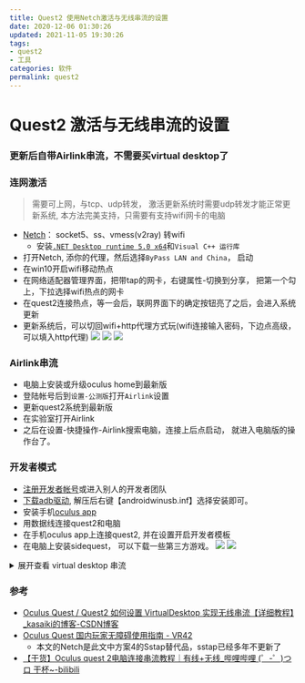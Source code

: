```yaml
---
title: Quest2 使用Netch激活与无线串流的设置
date: 2020-12-06 01:30:26
updated: 2021-11-05 19:30:26
tags:
- quest2
- 工具
categories: 软件
permalink: quest2
---
```


# Quest2 激活与无线串流的设置

### 更新后自带Airlink串流，不需要买virtual desktop了

### 连网激活

> 需要可上网，与tcp、udp转发， 激活更新系统时需要udp转发才能正常更新系统, 本方法完美支持，只需要有支持wifi网卡的电脑


  - [Netch](https://github.com/NetchX/Netch)： socket5、ss、vmess(v2ray) 转wifi
    - 安装[`.NET Desktop runtime 5.0 x64`](https://aka.ms/dotnet/5.0/windowsdesktop-runtime-win-x64.exe)和`Visual C++ 运行库`
  - 打开Netch, 添你的代理，然后选择`ByPass LAN and China`， 启动
  - 在win10开启wifi移动热点
  - 在网络适配器管理界面，把带tap的网卡，右键属性-切换到分享， 把第一个勾上，下拉选择wifi热点的网卡
  - 在quest2连接热点，等一会后，联网界面下的确定按钮亮了之后，会进入系统更新
  - 更新系统后，可以切回wifi+http代理方式玩(wifi连接输入密码，下边点高级，可以填入http代理)
  ![](https://dl.ystyle.top/images/2020-12/Netch_2020-12-06_16-44-00.png)
  ![](https://dl.ystyle.top/images/2020-12/explorer_2020-12-06_16-35-08.png)
  ![](https://dl.ystyle.top/images/2020-12/chrome_2020-12-06_20-40-12.png)

### Airlink串流
- 电脑上安装或升级oculus home到最新版
- 登陆帐号后到`设置-公测版`打开`Airlink`设置
- 更新quest2系统到最新版
- 在实验室打开Airlink
- 之后在设置-快捷操作-Airlink搜索电脑，连接上后点启动， 就进入电脑版的操作台了。

### 开发者模式
  - [注册开发者帐号](https://dashboard.oculus.com)或进入别人的开发者团队
  - [下载adb驱动](https://developer.oculus.com/downloads/package/oculus-adb-drivers), 解压后右键【androidwinusb.inf】选择安装即可。
  - 安装手机[oculus app](https://rawapk.com/oculus-apk-download/)
  - 用数据线连接quest2和电脑
  - 在手机oculus app上连接quest2, 并在设置开启开发者模板
  - 在电脑上安装sidequest， 可以下载一些第三方游戏。
  ![](https://dl.ystyle.top/images/2020-12/BE9BEC5F78EDD4C97982C8353CFE1D13.jpg)
  ![](https://dl.ystyle.top/images/2020-12/27EDA36DBCB42C960E77A19FB20F1557.jpg)



<details>
<summary>展开查看 virtual desktop 串流</summary>

### virtual desktop
  - 在quest2上购买`virtual desktop`
    - `virtual desktop`必需买，sidequest上的只是个串流用的插件
  - 在电脑上安装`virtual desktop streamer`串流软件， [官方网站](https://www.vrdesktop.net/)直接免费下载
  - 用数据线连接电脑
  - 安装[sidequest](https://sidequestvr.com/setup-howto), 用它给quest2安装串流插件`virtual desktop vr patch`
  ![](https://dl.ystyle.top/images/2020-12/SideQuest_2020-12-06_16-41-36.png)
  
### 购买virtual desktop
  - 注册paypal
  - 绑定支持银联的银行卡(我用的是邮政的储蓄卡，只有银联，没其它标识)
  - 在`oculus home`、`oculus网站`、或`手机oculus app`绑定paypal
  - 在上述软件中搜索`virtual desktop`点购买，如果出现执行查询出现错误就`更换代理节点`(我用美国节点的会出现这个)
    - 按汇率，卡里需要`137RMB`
    - steam 里的`virtual desktop`不支持quest2

### 串流设置
  - 连接到与电脑同wifi（激活时用的热点也可以用的）
  - 打开电脑上的`virtual desktop streamer`，并在username填写自己的oculus帐户名
  - 在quest2上打开`virtual desktop`软件
  - 这时会显示一个巨大的电脑屏幕， 打开支持`steam vr`或`oculus home`的游戏，会自动串流到quest2里
    - 这时可以愉快的玩耍了
![](https://dl.ystyle.top/images/2020-12/VirtualDesktop.Streamer_2020-12-06_16-38-19.png)
</details>
  
  
### 参考
 - [Oculus Quest / Quest2 如何设置 VirtualDesktop 实现无线串流【详细教程】_kasaiki的博客-CSDN博客](https://blog.csdn.net/kasaiki/article/details/109145902)
 - [Oculus Quest 国内玩家无障碍使用指南 - VR42](http://vr42.com/t/187)
   - 本文的Netch是此文中方案4的Sstap替代品，sstap已经多年不更新了
 - [【干货】Oculus quest 2电脑连接串流教程｜有线+无线_哔哩哔哩 (゜-゜)つロ 干杯~-bilibili](https://b23.tv/9rEP0A)
